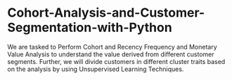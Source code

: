 # Cohort-Analysis-and-Customer-Segmentation-with-Python
We are tasked to Perform Cohort and Recency Frequency and Monetary Value Analysis to understand the value derived from different customer segments. Further, we will divide customers in different cluster traits based on the analysis by using Unsupervised Learning Techniques.
